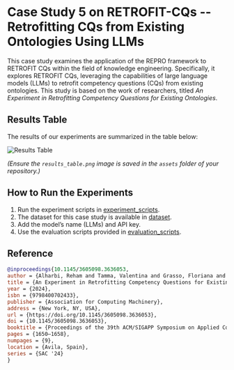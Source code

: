 # Case Study 5 on RETROFIT-CQs -- Retrofitting CQs from Existing Ontologies Using LLMs

This case study examines the application of the REPRO framework to RETROFIT CQs within the field of knowledge engineering. Specifically, it explores RETROFIT CQs, leveraging the capabilities of large language models (LLMs) to retrofit competency questions (CQs) from existing ontologies. This study is based on the work of researchers, titled *An Experiment in Retrofitting Competency Questions for Existing Ontologies*.

## Results Table

The results of our experiments are summarized in the table below:

![Results Table](assets/results_table.png)

*(Ensure the `results_table.png` image is saved in the `assets` folder of your repository.)*

## How to Run the Experiments

1. Run the experiment scripts in [experiment_scripts](path/to/experiment_scripts).
2. The dataset for this case study is available in [dataset](path/to/dataset). 
3. Add the model’s name (LLMs) and API key.
4. Use the evaluation scripts provided in [evaluation_scripts](path/to/evaluation_scripts).


## Reference
```bibtex
@inproceedings{10.1145/3605098.3636053,
author = {Alharbi, Reham and Tamma, Valentina and Grasso, Floriana and Payne, Terry},
title = {An Experiment in Retrofitting Competency Questions for Existing Ontologies},
year = {2024},
isbn = {9798400702433},
publisher = {Association for Computing Machinery},
address = {New York, NY, USA},
url = {https://doi.org/10.1145/3605098.3636053},
doi = {10.1145/3605098.3636053},
booktitle = {Proceedings of the 39th ACM/SIGAPP Symposium on Applied Computing},
pages = {1650–1658},
numpages = {9},
location = {Avila, Spain},
series = {SAC '24}
}

```
